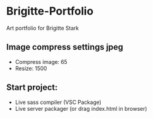 # Brigitte-Portfolio
Art portfolio for Brigitte Stark

## Image compress settings jpeg
- Compress image: 65
- Resize: 1500

## Start project:
- Live sass compiler (VSC Package)
- Live server packager (or drag index.html in browser)
